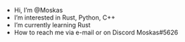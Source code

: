 - Hi, I’m @Moskas
- I’m interested in Rust, Python, C++
- I’m currently learning Rust
- How to reach me via e-mail or on Discord Moskas#5626

<!---
Moskas/Moskas is a ✨ special ✨ repository because its `README.md` (this file) appears on your GitHub profile.
You can click the Preview link to take a look at your changes.
--->
